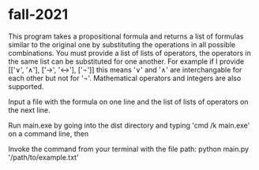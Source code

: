 # fall-2021

This program takes a propositional formula and returns a list of formulas similar to the original one by substituting the operations in all possible combinations. You must provide a list of lists of operators, the operators in the same list can be substituted for one another. For example if I provide [['∨', '∧'], ['→', '↔'], ['¬']] this means '∨' and '∧' are interchangable for each other but not for '¬'. Mathematical operators and integers are also supported.

Input a file with the formula on one line and the list of lists of operators on the next line.

Run main.exe by going into the dist directory and typing 'cmd /k main.exe' on a command line, then 

Invoke the command from your terminal with the file path: python main.py '/path/to/example.txt'
